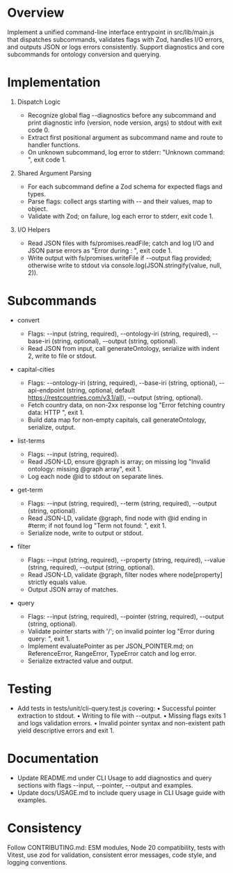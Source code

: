 # Overview

Implement a unified command-line interface entrypoint in src/lib/main.js that dispatches subcommands, validates flags with Zod, handles I/O errors, and outputs JSON or logs errors consistently. Support diagnostics and core subcommands for ontology conversion and querying.

# Implementation

1. Dispatch Logic
   - Recognize global flag --diagnostics before any subcommand and print diagnostic info (version, node version, args) to stdout with exit code 0.
   - Extract first positional argument as subcommand name and route to handler functions.
   - On unknown subcommand, log error to stderr: "Unknown command: <subcommand>", exit code 1.

2. Shared Argument Parsing
   - For each subcommand define a Zod schema for expected flags and types.
   - Parse flags: collect args starting with -- and their values, map to object.
   - Validate with Zod; on failure, log each error to stderr, exit code 1.

3. I/O Helpers
   - Read JSON files with fs/promises.readFile; catch and log I/O and JSON parse errors as "Error during <subcommand>: <message>", exit code 1.
   - Write output with fs/promises.writeFile if --output flag provided; otherwise write to stdout via console.log(JSON.stringify(value, null, 2)).

# Subcommands

- convert
  - Flags: --input (string, required), --ontology-iri (string, required), --base-iri (string, optional), --output (string, optional).
  - Read JSON from input, call generateOntology, serialize with indent 2, write to file or stdout.

- capital-cities
  - Flags: --ontology-iri (string, required), --base-iri (string, optional), --api-endpoint (string, optional, default https://restcountries.com/v3.1/all), --output (string, optional).
  - Fetch country data, on non-2xx response log "Error fetching country data: HTTP <status> <statusText>", exit 1.
  - Build data map for non-empty capitals, call generateOntology, serialize, output.

- list-terms
  - Flags: --input (string, required).
  - Read JSON-LD, ensure @graph is array; on missing log "Invalid ontology: missing @graph array", exit 1.
  - Log each node @id to stdout on separate lines.

- get-term
  - Flags: --input (string, required), --term (string, required), --output (string, optional).
  - Read JSON-LD, validate @graph, find node with @id ending in #term; if not found log "Term not found: <term>", exit 1.
  - Serialize node, write to output or stdout.

- filter
  - Flags: --input (string, required), --property (string, required), --value (string, required), --output (string, optional).
  - Read JSON-LD, validate @graph, filter nodes where node[property] strictly equals value.
  - Output JSON array of matches.

- query
  - Flags: --input (string, required), --pointer (string, required), --output (string, optional).
  - Validate pointer starts with '/'; on invalid pointer log "Error during query: <message>", exit 1.
  - Implement evaluatePointer as per JSON_POINTER.md; on ReferenceError, RangeError, TypeError catch and log error.
  - Serialize extracted value and output.

# Testing

- Add tests in tests/unit/cli-query.test.js covering:
  • Successful pointer extraction to stdout.
  • Writing to file with --output.
  • Missing flags exits 1 and logs validation errors.
  • Invalid pointer syntax and non-existent path yield descriptive errors and exit 1.

# Documentation

- Update README.md under CLI Usage to add diagnostics and query sections with flags --input, --pointer, --output and examples.
- Update docs/USAGE.md to include query usage in CLI Usage guide with examples.

# Consistency

Follow CONTRIBUTING.md: ESM modules, Node 20 compatibility, tests with Vitest, use zod for validation, consistent error messages, code style, and logging conventions.